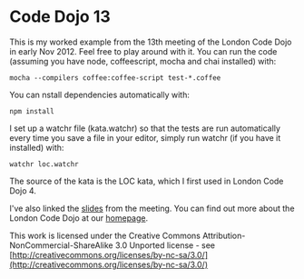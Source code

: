 Code Dojo 13
============
This is my worked example from the 13th meeting of the London Code Dojo in early Nov 2012. Feel free to play around with it. You can run the code (assuming you have node, coffeescript, mocha and chai installed) with:

    mocha --compilers coffee:coffee-script test-*.coffee

You can nstall dependencies automatically with:

    npm install

I set up a watchr file (kata.watchr) so that the tests are run automatically every time you save a file in your editor, simply run watchr (if you have it installed) with:
    
    watchr loc.watchr

The source of the kata is the LOC kata, which I first used in London Code Dojo 4.

I've also linked the [slides](https://speakerdeck.com/sleepyfox/code-dojo-13-nov-2012) from the meeting. You can find out more about the London Code Dojo at our [homepage](http://www.meetup.com/London-Code-Dojo/).

This work is licensed under the Creative Commons Attribution-NonCommercial-ShareAlike 3.0 Unported license - see [http://creativecommons.org/licenses/by-nc-sa/3.0/](http://creativecommons.org/licenses/by-nc-sa/3.0/)
